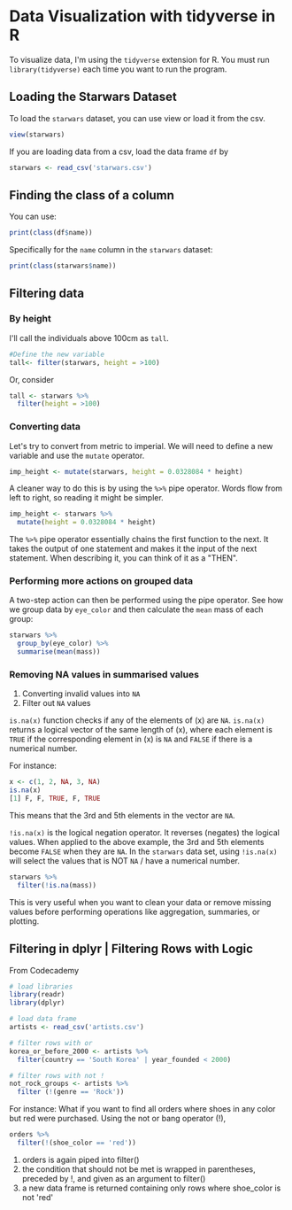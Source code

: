 # Data Visualization with tidyverse in R

To visualize data, I'm using the `tidyverse` extension for R. You must run `library(tidyverse)` each time you want to run the program.

## Loading the Starwars Dataset
To load the `starwars` dataset, you can use view or load it from the csv.

```r
view(starwars)
```

If you are loading data from a csv, load the data frame `df` by
```r
starwars <- read_csv('starwars.csv')
```

## Finding the class of a column
You can use:
```r
print(class(df$name))
```

Specifically for the `name` column in the `starwars` dataset:
```r
print(class(starwars$name))
```

## Filtering data

### By height
I'll call the individuals above 100cm as `tall`.
```r
#Define the new variable
tall<- filter(starwars, height = >100)
```

Or, consider
```r
tall <- starwars %>%
  filter(height = >100)
```

### Converting data
Let's try to convert from metric to imperial.
We will need to define a new variable and use the `mutate` operator.

```r
imp_height <- mutate(starwars, height = 0.0328084 * height)
```

A cleaner way to do this is by using the `%>%` pipe operator. Words flow from left to right, so reading it might be simpler.

```r
imp_height <- starwars %>%
  mutate(height = 0.0328084 * height)
```

The `%>%` pipe operator essentially chains the first function to the next. It takes the output of one statement and makes it the input of the next statement. When describing it, you can think of it as a "THEN".

### Performing more actions on grouped data
A two-step action can then be performed using the pipe operator. See how we group data by `eye_color` and then calculate the `mean` mass of each group:
```r
starwars %>%
  group_by(eye_color) %>%
  summarise(mean(mass))
```

### Removing NA values in summarised values
1. Converting invalid values into `NA`
2. Filter out `NA` values

`is.na(x)` function checks if any of the elements of (x) are `NA`.
`is.na(x)` returns a logical vector of the same length of (x), where each element is `TRUE` if the corresponding element in (x) is `NA` and `FALSE` if there is a numerical number.

For instance:
```r
x <- c(1, 2, NA, 3, NA)
is.na(x) 
[1] F, F, TRUE, F, TRUE
```
This means that the 3rd and 5th elements in the vector are `NA`.

`!is.na(x)` is the logical negation operator. It reverses (negates) the logical values.
When applied to the above example, the 3rd and 5th elements become `FALSE` when they are `NA`.
In the `starwars` data set, using `!is.na(x)` will select the values that is NOT `NA` / have a numerical number.

```r
starwars %>%
  filter(!is.na(mass))
```
This is very useful when you want to clean your data or remove missing values before performing operations like aggregation, summaries, or plotting.


## Filtering in dplyr | Filtering Rows with Logic
From Codecademy 

```r
# load libraries
library(readr)
library(dplyr)
```

```r
# load data frame
artists <- read_csv('artists.csv')
```

```r
# filter rows with or
korea_or_before_2000 <- artists %>%
  filter(country == 'South Korea' | year_founded < 2000)
```

```r
# filter rows with not !
not_rock_groups <- artists %>%
  filter (!(genre == 'Rock'))
```
For instance: What if you want to find all orders where shoes in any color but red were purchased. Using the not or bang operator (!), 

```r
orders %>%
  filter(!(shoe_color == 'red'))
```

1. orders is again piped into filter()
2. the condition that should not be met is wrapped in parentheses, preceded by !, and given as an argument to filter()
3. a new data frame is returned containing only rows where shoe_color is not 'red'
